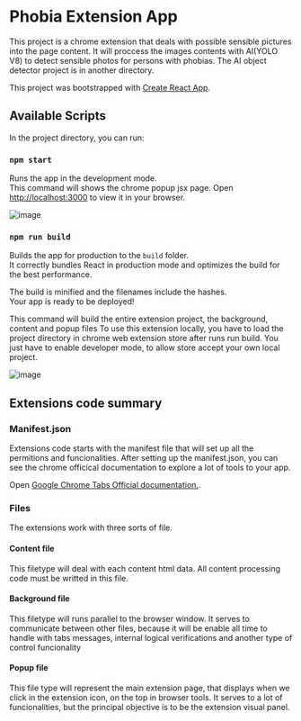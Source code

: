 # Phobia Extension App

This project is a chrome extension that deals with possible sensible pictures into the page content.
It will proccess the images contents with AI(YOLO V8) to detect sensible photos for persons with phobias.
The AI object detector project is in another directory.

This project was bootstrapped with [Create React App](https://github.com/facebook/create-react-app).

## Available Scripts

In the project directory, you can run:

### `npm start`

Runs the app in the development mode.\
This command will shows the chrome popup jsx page.
Open [http://localhost:3000](http://localhost:3000) to view it in your browser.

![image](https://github.com/GabrielOnohara/phobia-extension-app/assets/64387740/baab394f-ced2-4981-a27c-94d52f5d2acb)

### `npm run build`

Builds the app for production to the `build` folder.\
It correctly bundles React in production mode and optimizes the build for the best performance.

The build is minified and the filenames include the hashes.\
Your app is ready to be deployed!

This command will build the entire extension project, the background, content and popup files
To use this extension locally, you have to load the project directory in chrome web extension store after runs run build. You just have to enable developer mode, to allow store accept your own local project.

![image](https://github.com/GabrielOnohara/phobia-extension-app/assets/64387740/c9890488-c466-4251-9b97-d980e9232dc4)


## Extensions code summary

### Manifest.json

Extensions code starts with the manifest file that will set up all the permitions and funcionalities.
After setting up the manifest.json, you can see the chrome officical documentation to explore a lot of tools to your app.

Open [Google Chrome Tabs Official documentation.](https://developer.chrome.com/docs/extensions/).

### Files

The extensions work with three sorts of file.

#### Content file

This filetype will deal with each content html data. All content processing code must be writted in this file.

#### Background file

This filetype will runs parallel to the browser window. It serves to communicate between other files, because it will be enable all time to handle with tabs messages, internal logical verifications and another type of control funcionality

#### Popup file
 This file type will represent the main extension page, that displays when we click in the extension icon, on the top in browser tools.
It serves to a lot of funcionalities, but the principal objective is to be the extension visual panel.


